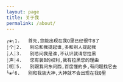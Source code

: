 ```yaml
---
layout: page
title: 关于我
permalink: /about/
---
```

	┌❀┐1.	首先,您能出现在我Q里已经很牛B了
	┊个┊2.	别总和我提起谁,多和别人提起我
	┊人┊3.	别总问我是谁,不认识就请您拉黑
	┊声┊4.	您有装B的权利,我有拉黑您的理由
	┊明┊5.	别跟我问东问西,百度懂的多,有问题找它去
	└❀┘6.	别和我装大神,大神就不会出现在我Q里
